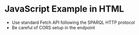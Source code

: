 # JavaScript Example in HTML
 
- Use standard Fetch API following the SPARQL HTTP protocol
- Be careful of CORS setup in the endpoint 
